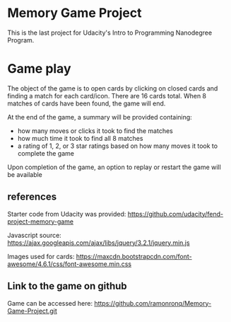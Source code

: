 # Memory Game Project

This is the last project for Udacity's Intro to Programming Nanodegree Program.

# Game play

The object of the game is to open cards by clicking on closed cards and finding a match for each card/icon. There are 16 cards total.
When 8 matches of cards have been found, the game will end.

At the end of the game, a summary will be provided containing:
- how many moves or clicks it took to find the matches
- how much time it took to find all 8 matches
- a rating of 1, 2, or 3 star ratings based on how many moves it took to complete the game

Upon completion of the game, an option to replay or restart the game will be available

## references
Starter code from Udacity was provided: https://github.com/udacity/fend-project-memory-game

Javascript source: https://ajax.googleapis.com/ajax/libs/jquery/3.2.1/jquery.min.js

Images used for cards: https://maxcdn.bootstrapcdn.com/font-awesome/4.6.1/css/font-awesome.min.css


## Link to the game on github

Game can be accessed here: https://github.com/ramonronq/Memory-Game-Project.git

